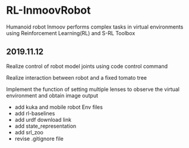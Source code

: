 # RL-InmoovRobot
Humanoid robot Inmoov performs complex tasks in virtual environments using Reinforcement Learning(RL) and S-RL Toolbox

## 2019.11.12

Realize control of robot model joints using code control command

Realize interaction between robot and a fixed tomato tree

Implement the function of setting multiple lenses to observe the virtual environment and obtain image output

* add kuka and mobile robot Env files
* add rl-baselines
* add urdf download link
* add state_representation
* add srl_zoo
* revise .gitignore file
